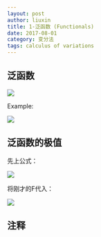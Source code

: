 ```yaml
---
layout: post
author: liuxin
title: 1-泛函数 (Functionals)
date: 2017-08-01
category: 变分法
tags: calculus of variations 
---
```


## 泛函数
![][image-1]

Example:

![][image-2]

## 泛函数的极值

先上公式：

![][image-3]

将刚才的F代入：

![][image-4]

## 注释

[image-1]:	http://wx3.sinaimg.cn/mw690/8db2c8cbgy1fi7ckefl6ij20lj083q4e.jpg
[image-2]:	http://wx4.sinaimg.cn/mw690/8db2c8cbgy1fi7ckgazrfj20lo0a540e.jpg
[image-3]:	http://wx1.sinaimg.cn/mw690/8db2c8cbgy1fi9sy9mn0bj20jq080wfk.jpg
[image-4]:	http://wx1.sinaimg.cn/mw690/8db2c8cbgy1fi9sybflaxj20j106qwfg.jpg